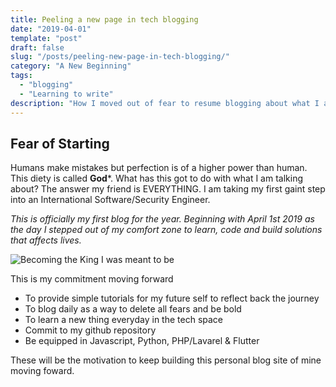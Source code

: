 ```yaml
---
title: Peeling a new page in tech blogging
date: "2019-04-01"
template: "post"
draft: false
slug: "/posts/peeling-new-page-in-tech-blogging/"
category: "A New Beginning"
tags:
  - "blogging"
  - "Learning to write"
description: "How I moved out of fear to resume blogging about what I am leanring in technology, programming and ofcourse life"
---
```


## Fear of Starting
Humans make mistakes but perfection is of a higher power than human. This diety is called **God***. What has this got to do with what I am talking about? The answer my friend is EVERYTHING. I am taking my first gaint step into an International Software/Security Engineer.

*This is officially my first blog for the year. Beginning with April 1st 2019 as the day I stepped out of my comfort zone to learn, code and build solutions that affects lives.*


![Becoming the King I was meant to be](/media/fear-to-blog.jpg)

This is my commitment moving forward
+ To provide simple tutorials for my future self to reflect back the journey
+ To blog daily as a way to delete all fears and be bold
+ To learn a new thing everyday in the tech space
+ Commit to my github repository
+ Be equipped in Javascript, Python, PHP/Lavarel & Flutter

These will be the motivation to keep building this personal blog site of mine moving foward.